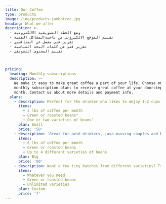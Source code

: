 ```yaml
---
title: Our Coffee
type: products
image: /img/products-jumbotron.jpg
heading: What we offer
description: >-
  - وضع الخطة التسويقية الالكترونية 
  - تقييم الموقع الالكتروني من ناحيةالمشاكل الفنية 
  - تقرير فني مفصل عن المنافسين  
  - تقرير فني عن كلمات البحث المناسبة 
  - تقييم المحتوى التسويقي 
  

  
pricing:
  heading: Monthly subscriptions
  description: >-
    We make it easy to make great coffee a part of your life. Choose one of our
    monthly subscription plans to receive great coffee at your doorstep each
    month. Contact us about more details and payment info.
  plans:
    - description: Perfect for the drinker who likes to enjoy 1-2 cups per day.
      items:
        - 3 lbs of coffee per month
        - Green or roasted beans"
        - One or two varieties of beans"
      plan: Small
      price: '50'
    - description: 'Great for avid drinkers, java-nsoving couples and bigger crowds'
      items:
        - 6 lbs of coffee per month
        - Green or roasted beans
        - Up to 4 different varieties of beans
      plan: Big
      price: '80'
    - description: Want a few tiny batches from different varieties? Try our custom plan
      items:
        - Whatever you need
        - Green or roasted beans
        - Unlimited varieties
      plan: Custom
      price: '?'
---
```



